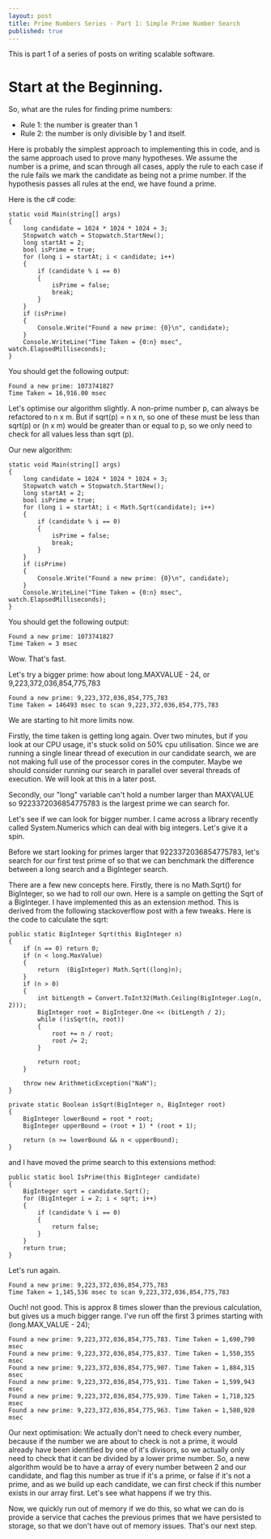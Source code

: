```yaml
---
layout: post
title: Prime Numbers Series - Part 1: Simple Prime Number Search
published: true
---
```


This is part 1 of a series of posts on writing scalable software.

# Start at the Beginning.

So, what are the rules for finding prime numbers:

* Rule 1: the number is greater than 1
* Rule 2: the number is only divisible by 1 and itself.

Here is probably the simplest approach to implementing this in code, and is the same approach used to prove many hypotheses. We assume the number is a prime, and scan through all cases, apply the rule to each case if the rule fails we mark the candidate as being not a prime number. If the hypothesis passes all rules at the end, we have found a prime.

Here is the c# code:

	static void Main(string[] args)
	{
		long candidate = 1024 * 1024 * 1024 + 3;
		Stopwatch watch = Stopwatch.StartNew();
		long startAt = 2;
		bool isPrime = true;
		for (long i = startAt; i < candidate; i++)
		{
			if (candidate % i == 0)
			{
				isPrime = false;
				break;
			}
		}
		if (isPrime)
		{ 
			Console.Write("Found a new prime: {0}\n", candidate);
		}
		Console.WriteLine("Time Taken = {0:n} msec", watch.ElapsedMilliseconds);
	}
	
You should get the following output:

	Found a new prime: 1073741827
	Time Taken = 16,916.00 msec

Let's optimise our algorithm slightly. A non-prime number p, can always be refactored to n x m. But if sqrt(p) = n x n, so one of these must be  less than sqrt(p) or (n x m) would be greater than or equal to p, so we only need to check  for all values less than sqrt (p).

Our new algorithm:

	static void Main(string[] args)
	{
		long candidate = 1024 * 1024 * 1024 + 3;
		Stopwatch watch = Stopwatch.StartNew();
		long startAt = 2;
		bool isPrime = true;
		for (long i = startAt; i < Math.Sqrt(candidate); i++)
		{
			if (candidate % i == 0)
			{
				isPrime = false;
				break;
			}
		}
		if (isPrime)
		{
			Console.Write("Found a new prime: {0}\n", candidate);
		}
		Console.WriteLine("Time Taken = {0:n} msec", watch.ElapsedMilliseconds);
	}

You should get the following output:

	Found a new prime: 1073741827
	Time Taken = 3 msec
	
Wow. That's fast. 

Let's try a bigger prime: how about long.MAXVALUE - 24, or 9,223,372,036,854,775,783

	Found a new prime: 9,223,372,036,854,775,783
	Time Taken = 146493 msec to scan 9,223,372,036,854,775,783

We are starting to hit more limits now.

Firstly, the time taken is getting long again. Over two minutes, but if you look at our CPU usage, it's stuck solid on 50% cpu utilisation. Since we are running a single linear thread of execution in our candidate search, we are not making full use of the processor cores in the computer. Maybe we should consider running our search in parallel over several threads of execution. We will look at this in a later post.

Secondly, our "long" variable can't hold a number larger than MAXVALUE so 9223372036854775783 is the largest prime we can search for.

Let's see if we can look for bigger number. I came across a library recently called System.Numerics which can deal with big integers. Let's give it a spin.

Before we start looking for primes larger that 9223372036854775783, let's search for our first test prime of 
so that we can benchmark the difference between a long search and a BigInteger search.

There are a few new concepts here. Firstly, there is no Math.Sqrt() for BigInteger, so we had to roll our own. Here is a sample on getting the Sqrt of a BigInteger. I have implemented this as an extension method. This is derived from the following stackoverflow post with a few tweaks. Here is the code to calculate the sqrt:


	public static BigInteger Sqrt(this BigInteger n)
	{
		if (n == 0) return 0;
		if (n < long.MaxValue)
		{
			return  (BigInteger) Math.Sqrt((long)n);
		}
		if (n > 0)
		{
			int bitLength = Convert.ToInt32(Math.Ceiling(BigInteger.Log(n, 2)));
			BigInteger root = BigInteger.One << (bitLength / 2);
			while (!isSqrt(n, root))
			{
				root += n / root;
				root /= 2;
			}

			return root;
		}

		throw new ArithmeticException("NaN");
	}

	private static Boolean isSqrt(BigInteger n, BigInteger root)
	{
		BigInteger lowerBound = root * root;
		BigInteger upperBound = (root + 1) * (root + 1);

		return (n >= lowerBound && n < upperBound);
	}

and I have moved the prime search to this extensions method:

	public static bool IsPrime(this BigInteger candidate)
	{
		BigInteger sqrt = candidate.Sqrt();
		for (BigInteger i = 2; i < sqrt; i++)
		{
			if (candidate % i == 0)
			{
				return false;
			}
		}
		return true;
	}

Let's run again.

	Found a new prime: 9,223,372,036,854,775,783
	Time Taken = 1,145,536 msec to scan 9,223,372,036,854,775,783

Ouch! not good.  This is approx 8 times slower than the previous calculation, but gives us a much bigger range. I've run off the first 3 primes starting with (long.MAX_VALUE - 24);
 
	Found a new prime: 9,223,372,036,854,775,783. Time Taken = 1,690,790 msec
	Found a new prime: 9,223,372,036,854,775,837. Time Taken = 1,550,355 msec
	Found a new prime: 9,223,372,036,854,775,907. Time Taken = 1,884,315 msec
	Found a new prime: 9,223,372,036,854,775,931. Time Taken = 1,599,943 msec
	Found a new prime: 9,223,372,036,854,775,939. Time Taken = 1,718,325 msec
	Found a new prime: 9,223,372,036,854,775,963. Time Taken = 1,580,920 msec

Our next optimisation: We actually don't need to check every number, because if the number we are about to check is not a prime, it would already have been identified by one of it's divisors, so we actually only need to check that it can be divided by a lower prime number. So, a new algorithm would be to have a array of every number between 2 and our candidate, and flag this number as true if it's a prime, or false if it's not a prime, and as we build up each candidate, we can first check if this number exists in our array first. Let's see what happens if we try this.

Now, we quickly run out of memory if we do this, so what we can do is provide a service that caches the previous primes that we have persisted to storage, so that we don't have out of memory issues. That's our next step.
